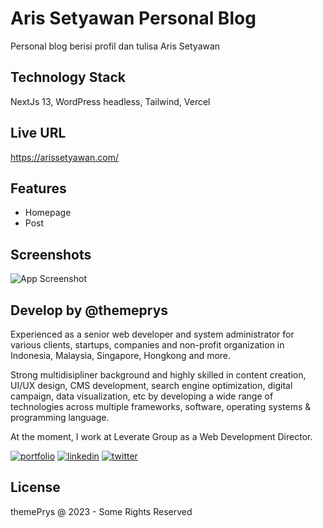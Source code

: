 # Aris Setyawan Personal Blog

Personal blog berisi profil dan tulisa Aris Setyawan

## Technology Stack

NextJs 13, WordPress headless, Tailwind, Vercel

## Live URL

https://arissetyawan.com/

## Features

- Homepage
- Post

## Screenshots

![App Screenshot](https://serunai.co/ariscms/wp-content/uploads/2023/08/Aris.jpg)

## Develop by @themeprys


Experienced as a senior web developer and system administrator for various clients, startups, companies and non-profit organization in Indonesia, Malaysia, Singapore, Hongkong and more.

Strong multidisipliner background and highly skilled in content creation, UI/UX design, CMS development, search engine optimization, digital campaign, data visualization, etc by developing a wide range of technologies across multiple frameworks, software, operating systems & programming language.

At the moment, I work at Leverate Group as a Web Development Director.

[![portfolio](https://img.shields.io/badge/my_portfolio-000?style=for-the-badge&logo=ko-fi&logoColor=white)](https://themeprys.com/)
[![linkedin](https://img.shields.io/badge/linkedin-0A66C2?style=for-the-badge&logo=linkedin&logoColor=white)](https://www.linkedin.com/in/themeprys)
[![twitter](https://img.shields.io/badge/twitter-1DA1F2?style=for-the-badge&logo=twitter&logoColor=white)](https://twitter.com/themeprys)


## License

themePrys @ 2023 - Some Rights Reserved